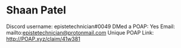 # Shaan Patel

Discord username: epistetechnician#0049
DMed a POAP: Yes
Email: mailto:epistetechnician@protonmail.com
Unique POAP Link: http://POAP.xyz/claim/41w381